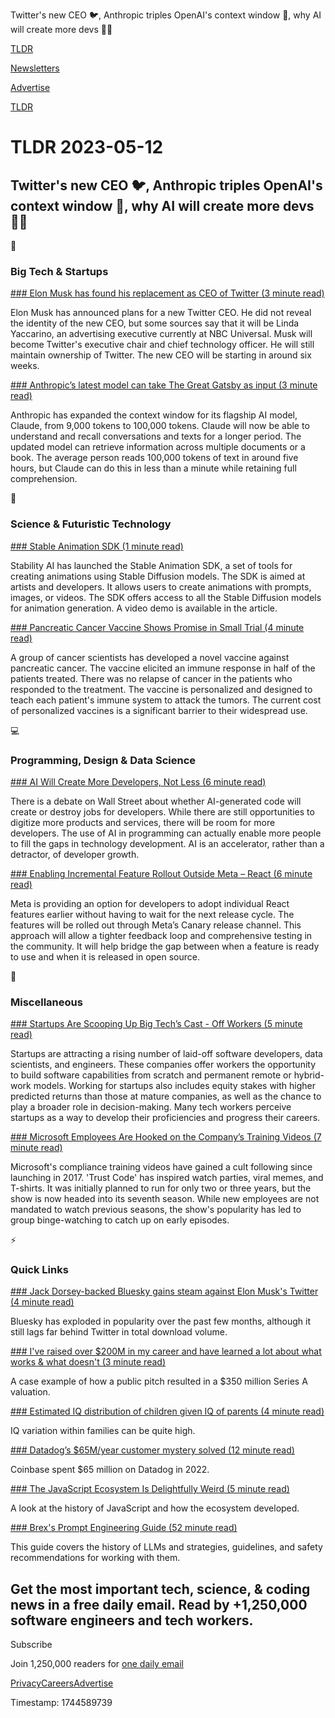 Twitter's new CEO 🐦, Anthropic triples OpenAI's context window 🤖, why AI will create more devs 👨‍💻

[TLDR](/)

[Newsletters](/newsletters)

[Advertise](https://advertise.tldr.tech/)

[TLDR](/)

# TLDR 2023-05-12

## Twitter's new CEO 🐦, Anthropic triples OpenAI's context window 🤖, why AI will create more devs 👨‍💻

📱

### Big Tech & Startups

[### Elon Musk has found his replacement as CEO of Twitter (3 minute read)](https://www.theverge.com/2023/5/11/23517090/elon-musk-twitter-ceo-replacement?utm_source=tldrnewsletter)

Elon Musk has announced plans for a new Twitter CEO. He did not reveal the identity of the new CEO, but some sources say that it will be Linda Yaccarino, an advertising executive currently at NBC Universal. Musk will become Twitter's executive chair and chief technology officer. He will still maintain ownership of Twitter. The new CEO will be starting in around six weeks.

[### Anthropic’s latest model can take The Great Gatsby as input (3 minute read)](https://techcrunch.com/2023/05/11/anthropics-latest-model-can-take-the-great-gatsby-as-input/?utm_source=tldrnewsletter)

Anthropic has expanded the context window for its flagship AI model, Claude, from 9,000 tokens to 100,000 tokens. Claude will now be able to understand and recall conversations and texts for a longer period. The updated model can retrieve information across multiple documents or a book. The average person reads 100,000 tokens of text in around five hours, but Claude can do this in less than a minute while retaining full comprehension.

🚀

### Science & Futuristic Technology

[### Stable Animation SDK (1 minute read)](https://stability.ai/blog/stable-animation-sdk?utm_source=tldrnewsletter)

Stability AI has launched the Stable Animation SDK, a set of tools for creating animations using Stable Diffusion models. The SDK is aimed at artists and developers. It allows users to create animations with prompts, images, or videos. The SDK offers access to all the Stable Diffusion models for animation generation. A video demo is available in the article.

[### Pancreatic Cancer Vaccine Shows Promise in Small Trial (4 minute read)](https://news.yahoo.com/pancreatic-cancer-vaccine-shows-promise-181909301.html?utm_source=tldrnewsletter)

A group of cancer scientists has developed a novel vaccine against pancreatic cancer. The vaccine elicited an immune response in half of the patients treated. There was no relapse of cancer in the patients who responded to the treatment. The vaccine is personalized and designed to teach each patient's immune system to attack the tumors. The current cost of personalized vaccines is a significant barrier to their widespread use.

💻

### Programming, Design & Data Science

[### AI Will Create More Developers, Not Less (6 minute read)](https://interconnect.substack.com/p/ai-will-create-more-developers-not?utm_source=tldrnewsletter)

There is a debate on Wall Street about whether AI-generated code will create or destroy jobs for developers. While there are still opportunities to digitize more products and services, there will be room for more developers. The use of AI in programming can actually enable more people to fill the gaps in technology development. AI is an accelerator, rather than a detractor, of developer growth.

[### Enabling Incremental Feature Rollout Outside Meta – React (6 minute read)](https://react.dev/blog/2023/05/03/react-canaries?utm_source=tldrnewsletter)

Meta is providing an option for developers to adopt individual React features earlier without having to wait for the next release cycle. The features will be rolled out through Meta’s Canary release channel. This approach will allow a tighter feedback loop and comprehensive testing in the community. It will help bridge the gap between when a feature is ready to use and when it is released in open source.

🎁

### Miscellaneous

[### Startups Are Scooping Up Big Tech’s Cast - Off Workers (5 minute read)](https://archive.ph/cxQgH?utm_source=tldrnewsletter)

Startups are attracting a rising number of laid-off software developers, data scientists, and engineers. These companies offer workers the opportunity to build software capabilities from scratch and permanent remote or hybrid-work models. Working for startups also includes equity stakes with higher predicted returns than those at mature companies, as well as the chance to play a broader role in decision-making. Many tech workers perceive startups as a way to develop their proficiencies and progress their careers.

[### Microsoft Employees Are Hooked on the Company’s Training Videos (7 minute read)](https://archive.is/UjqTg?utm_source=tldrnewsletter)

Microsoft's compliance training videos have gained a cult following since launching in 2017. 'Trust Code' has inspired watch parties, viral memes, and T-shirts. It was initially planned to run for only two or three years, but the show is now headed into its seventh season. While new employees are not mandated to watch previous seasons, the show's popularity has led to group binge-watching to catch up on early episodes.

⚡

### Quick Links

[### Jack Dorsey-backed Bluesky gains steam against Elon Musk's Twitter (4 minute read)](https://www.cnbc.com/2023/05/11/jack-dorsey-backed-bluesky-gains-steam-against-elon-musks-twitter.html?utm_source=tldrnewsletter)

Bluesky has exploded in popularity over the past few months, although it still lags far behind Twitter in total download volume.

[### I've raised over $200M in my career and have learned a lot about what works & what doesn't (3 minute read)](https://threadreaderapp.com/dsiroker/status/1656756838984200192)

A case example of how a public pitch resulted in a $350 million Series A valuation.

[### Estimated IQ distribution of children given IQ of parents (4 minute read)](https://milkyeggs.com/biology/estimated-iq-distribution-of-children-given-iq-of-parents/?utm_source=tldrnewsletter)

IQ variation within families can be quite high.

[### Datadog’s $65M/year customer mystery solved (12 minute read)](https://blog.pragmaticengineer.com/datadog-65m-year-customer-mystery/?utm_source=tldrnewsletter)

Coinbase spent $65 million on Datadog in 2022.

[### The JavaScript Ecosystem Is Delightfully Weird (5 minute read)](https://fly.io/blog/js-ecosystem-delightfully-wierd/?utm_source=tldrnewsletter)

A look at the history of JavaScript and how the ecosystem developed.

[### Brex's Prompt Engineering Guide (52 minute read)](https://github.com/brexhq/prompt-engineering)

This guide covers the history of LLMs and strategies, guidelines, and safety recommendations for working with them.

## Get the most important tech, science, & coding news in a free daily email. Read by +1,250,000 software engineers and tech workers.

Subscribe

Join 1,250,000 readers for [one daily email](/api/latest/tech)

[Privacy](/privacy)[Careers](https://jobs.ashbyhq.com/tldr.tech)[Advertise](/tech/advertise)

Timestamp: 1744589739